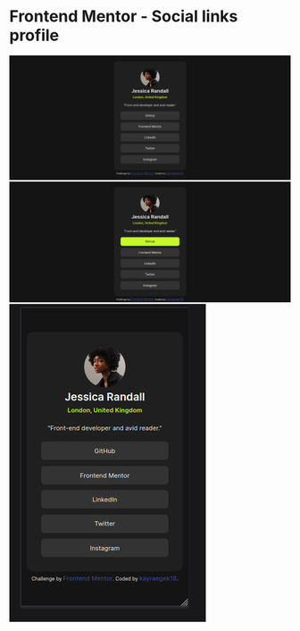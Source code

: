 # Frontend Mentor - Social links profile

![Home](./home2.png)
![Active States](./active-states2.png)
![Mobile](./mobile.png)
